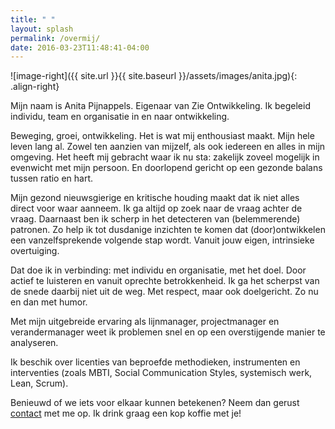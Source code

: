 ```yaml
---
title: " "
layout: splash
permalink: /overmij/
date: 2016-03-23T11:48:41-04:00
---
```




![image-right]({{ site.url }}{{ site.baseurl }}/assets/images/anita.jpg){: .align-right}

Mijn naam is Anita Pijnappels. Eigenaar van Zie Ontwikkeling. Ik begeleid individu,  team en organisatie in en naar ontwikkeling. 

Beweging, groei, ontwikkeling. Het is wat mij enthousiast maakt. Mijn hele leven lang al. Zowel ten aanzien van mijzelf,  als ook iedereen en alles in mijn omgeving. Het heeft mij gebracht waar ik nu sta: zakelijk zoveel mogelijk in evenwicht met mijn persoon. En doorlopend gericht op een gezonde balans tussen ratio en hart.

Mijn gezond nieuwsgierige en kritische houding maakt dat ik niet alles direct voor waar aanneem. Ik ga altijd op zoek naar de vraag achter de vraag. Daarnaast ben ik scherp in het detecteren van (belemmerende) patronen. Zo help ik tot dusdanige inzichten te komen dat (door)ontwikkelen een vanzelfsprekende volgende stap wordt. Vanuit jouw eigen, intrinsieke overtuiging.

Dat doe ik in verbinding: met individu en organisatie, met het doel. Door actief te luisteren en vanuit oprechte betrokkenheid.  Ik ga het scherpst van de snede daarbij niet uit de weg. Met respect, maar ook doelgericht. Zo nu en dan met humor.

Met mijn uitgebreide ervaring als lijnmanager, projectmanager en verandermanager weet ik problemen snel en op een overstijgende manier te analyseren.

Ik beschik over licenties van beproefde methodieken, instrumenten en interventies (zoals MBTI, Social Communication Styles, systemisch werk, Lean, Scrum).

Benieuwd of we iets voor elkaar kunnen betekenen? Neem dan gerust <a href="mailto:anita@zie-ontwikkeling.nl">contact</a> met me op. Ik drink graag een kop koffie met je!




